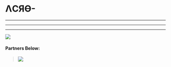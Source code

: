 # ΛCЯӨ-
---
---
---

[![](https://img.shields.io/discord/750823059807797260?color=Black&label=ACRO)](https://discord.gg/wNGbEJh)
<br>
#### Partners Below:
>[![](https://img.shields.io/discord/750823059807797260?color=Crimson&label=Church%20Of%20Sinners)](https://discord.gg/GPE2jzU)</a>
